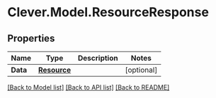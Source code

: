 # Clever.Model.ResourceResponse
## Properties

Name | Type | Description | Notes
------------ | ------------- | ------------- | -------------
**Data** | [**Resource**](Resource.md) |  | [optional] 

[[Back to Model list]](../README.md#documentation-for-models) [[Back to API list]](../README.md#documentation-for-api-endpoints) [[Back to README]](../README.md)

